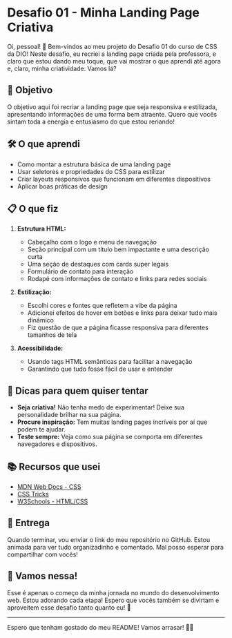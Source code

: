 # Desafio 01 - Minha Landing Page Criativa

Oi, pessoal! 💖 Bem-vindos ao meu projeto do Desafio 01 do curso de CSS da DIO! Neste desafio, eu recriei a landing page criada pela professora, e claro que estou dando meu toque, que vai mostrar o que aprendi até agora e, claro, minha criatividade. Vamos lá?

## 🎯 Objetivo

O objetivo aqui foi recriar a landing page que seja responsiva e estilizada, apresentando informações de uma forma bem atraente. Quero que vocês sintam toda a energia e entusiasmo do que estou reriando!

## 🛠️ O que aprendi

- Como montar a estrutura básica de uma landing page
- Usar seletores e propriedades do CSS para estilizar
- Criar layouts responsivos que funcionam em diferentes dispositivos
- Aplicar boas práticas de design

## 📋 O que fiz

1. **Estrutura HTML:**
   - Cabeçalho com o logo e menu de navegação
   - Seção principal com um título bem impactante e uma descrição curta
   - Uma seção de destaques com cards super legais
   - Formulário de contato para interação
   - Rodapé com informações de contato e links para redes sociais

2. **Estilização:**
   - Escolhi cores e fontes que refletem a vibe da  página
   - Adicionei efeitos de hover em botões e links para deixar tudo mais dinâmico
   - Fiz questão de que a página ficasse responsiva para diferentes tamanhos de tela

3. **Acessibilidade:**
   - Usando tags HTML semânticas para facilitar a navegação
   - Garantindo que tudo fosse fácil de usar e entender

## 🚀 Dicas para quem quiser tentar

- **Seja criativa!** Não tenha medo de experimentar! Deixe sua personalidade brilhar na sua página.
- **Procure inspiração:** Tem muitas landing pages incríveis por aí que podem te ajudar.
- **Teste sempre:** Veja como sua página se comporta em diferentes navegadores e dispositivos.

## 📚 Recursos que usei

- [MDN Web Docs - CSS](https://developer.mozilla.org/pt-BR/docs/Web/CSS)
- [CSS Tricks](https://css-tricks.com/)
- [W3Schools - HTML/CSS](https://www.w3schools.com/)

## 📝 Entrega

Quando terminar, vou enviar o link do meu repositório no GitHub. Estou animada para ver tudo organizadinho e comentado. Mal posso esperar para compartilhar com vocês!

## 🤩 Vamos nessa!

Esse é apenas o começo da minha jornada no mundo do desenvolvimento web. Estou adorando cada etapa! Espero que vocês também se divirtam e aproveitem esse desafio tanto quanto eu! 🌟

---

Espero que tenham gostado do meu README! Vamos arrasar! 💪✨

